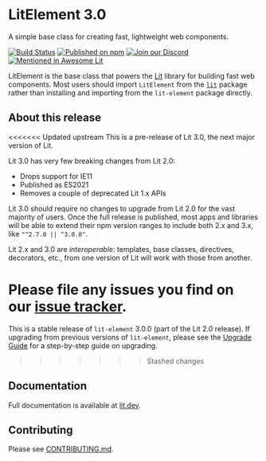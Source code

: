 # LitElement 3.0

A simple base class for creating fast, lightweight web components.

[![Build Status](https://github.com/lit/lit/workflows/Tests/badge.svg)](https://github.com/lit/lit/actions?query=workflow%3ATests)
[![Published on npm](https://img.shields.io/npm/v/lit-element.svg?logo=npm)](https://www.npmjs.com/package/lit-element)
[![Join our Discord](https://img.shields.io/badge/discord-join%20chat-5865F2.svg?logo=discord&logoColor=fff)](https://lit.dev/discord/)
[![Mentioned in Awesome Lit](https://awesome.re/mentioned-badge.svg)](https://github.com/web-padawan/awesome-lit)

LitElement is the base class that powers the [Lit](https://lit.dev) library for building fast web components. Most users should import `LitElement` from the [`lit`](https://www.npmjs.com/package/lit) package rather than installing and importing from the `lit-element` package directly.

## About this release

<<<<<<< Updated upstream
This is a pre-release of Lit 3.0, the next major version of Lit.

Lit 3.0 has very few breaking changes from Lit 2.0:

- Drops support for IE11
- Published as ES2021
- Removes a couple of deprecated Lit 1.x APIs

Lit 3.0 should require no changes to upgrade from Lit 2.0 for the vast majority of users. Once the full release is published, most apps and libraries will be able to extend their npm version ranges to include both 2.x and 3.x, like `"^2.7.0 || ^3.0.0"`.

Lit 2.x and 3.0 are _interoperable_: templates, base classes, directives, decorators, etc., from one version of Lit will work with those from another.

Please file any issues you find on our [issue tracker](https://github.com/lit/lit/issues).
=======
This is a stable release of `lit-element` 3.0.0 (part of the Lit 2.0 release). If upgrading from previous versions of `lit-element`, please see the [Upgrade Guide](https://lit.dev/docs/releases/upgrade/) for a step-by-step guide on upgrading.
>>>>>>> Stashed changes

## Documentation

Full documentation is available at [lit.dev](https://lit.dev).

## Contributing

Please see [CONTRIBUTING.md](../../CONTRIBUTING.md).
